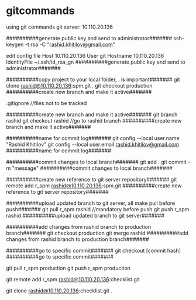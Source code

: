 # gitcommands
using git commands
git server: 10.110.20.136

##########generate public key and send to administrator#######
ssh-keygen -t rsa -C "rashid.khitilov@gmail.com"

edit config file
Host 10.110.20.136
	User git
	Hostname 10.110.20.136
	IdentityFile ~/.ssh/id_rsa_gn
##########generate public key and send to administrator#######

##########copy project to your local folder, . is important#######
git clone rashid@10.110.20.136:spm.git .
git checkout production
##########create new branch and make it active#######

.gitignore //files not to be tracked

##########create new branch and make it active#######
git branch rashid
git checkout rashid //go to rashid branch
##########create new branch and make it active#######

##########name for commit log#######
git config --local user.name "Rashid Khitilov"
git config --local user.email rashid.khitilov@gmail.com
##########name for commit log#######

##########commit changes to local branch#######
git add .
git commit -m "message"
##########commit changes to local branch#######


##########create new reference to git server repository#######
git remote add r_spm rashid@10.110.20.136:spm.git
##########create new reference to git server repository#######


##########upload updated branch to git server, all make pull before push#######
git pull r_spm rashid //mandatory before push
git push r_spm rashid
##########upload updated branch to git server#######


##########add changes from rashid branch to production branch#######
git checkout production 
git merge rashid 
##########add changes from rashid branch to production branch####### 

##########go to specific commit#######
git checkout [commit hash] 
##########go to specific commit#######





git pull r_spm production 
git push r_spm production

git remote add r_spm rashid@10.110.20.136:checklist.git

git clone rashid@10.110.20.136:checklist.git .
